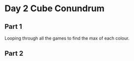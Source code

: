 # Day 2 Cube Conundrum

## Part 1

Looping through all the games to find the max of each colour.


## Part 2
